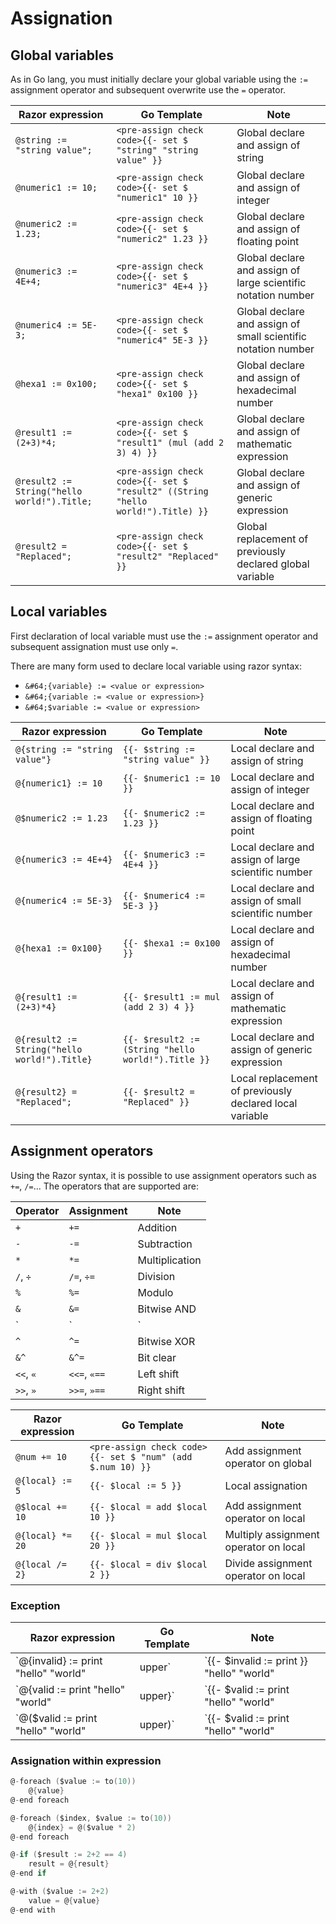 
# Assignation

## Global variables

As in Go lang, you must initially declare your global variable using the `:=` assignment operator and subsequent overwrite use the `=` operator.

| Razor expression                            | Go Template                                                                     | Note
| ----------------                            | -----------                                                                     | ----
| `@string := "string value";`                | `<pre-assign check code>{{- set $ "string" "string value" }}`                   | Global declare and assign of string
| `@numeric1 := 10;`                          | `<pre-assign check code>{{- set $ "numeric1" 10 }}`                             | Global declare and assign of integer
| `@numeric2 := 1.23;`                        | `<pre-assign check code>{{- set $ "numeric2" 1.23 }}`                           | Global declare and assign of floating point
| `@numeric3 := 4E+4;`                        | `<pre-assign check code>{{- set $ "numeric3" 4E+4 }}`                           | Global declare and assign of large scientific notation number
| `@numeric4 := 5E-3;`                        | `<pre-assign check code>{{- set $ "numeric4" 5E-3 }}`                           | Global declare and assign of small scientific notation number
| `@hexa1 := 0x100;`                          | `<pre-assign check code>{{- set $ "hexa1" 0x100 }}`                             | Global declare and assign of hexadecimal number
| `@result1 := (2+3)*4;`                      | `<pre-assign check code>{{- set $ "result1" (mul (add 2 3) 4) }}`               | Global declare and assign of mathematic expression
| `@result2 := String("hello world!").Title;` | `<pre-assign check code>{{- set $ "result2" ((String "hello world!").Title) }}` | Global declare and assign of generic expression
| `@result2 = "Replaced";`                    | `<pre-assign check code>{{- set $ "result2" "Replaced" }}`                      | Global replacement of previously declared global variable

## Local variables

First declaration of local variable must use the `:=` assignment operator and subsequent assignation must use only `=`.

There are many form used to declare local variable using razor syntax:

- `&#64;{variable} := <value or expression>`
- `&#64;{variable := <value or expression>}`
- `&#64;$variable := <value or expression>`

| Razor expression                             | Go Template                                        | Note
| ----------------                             | -----------                                        | ----
| `@{string := "string value"}`                | `{{- $string := "string value" }}`                 | Local declare and assign of string
| `@{numeric1} := 10`                          | `{{- $numeric1 := 10 }}`                           | Local declare and assign of integer
| `@$numeric2 := 1.23`                         | `{{- $numeric2 := 1.23 }}`                         | Local declare and assign of floating point
| `@{numeric3 := 4E+4}`                        | `{{- $numeric3 := 4E+4 }}`                         | Local declare and assign of large scientific number
| `@{numeric4 := 5E-3}`                        | `{{- $numeric4 := 5E-3 }}`                         | Local declare and assign of small scientific number
| `@{hexa1 := 0x100}`                          | `{{- $hexa1 := 0x100 }}`                           | Local declare and assign of hexadecimal number
| `@{result1 := (2+3)*4}`                      | `{{- $result1 := mul (add 2 3) 4 }}`               | Local declare and assign of mathematic expression
| `@{result2 := String("hello world!").Title}` | `{{- $result2 := (String "hello world!").Title }}` | Local declare and assign of generic expression
| `@{result2} = "Replaced";`                   | `{{- $result2 = "Replaced" }}`                     | Local replacement of previously declared local variable

## Assignment operators

Using the Razor syntax, it is possible to use assignment operators such as `+=`, `/=`... The operators that are supported are:

| Operator    | Assignment   | Note
| ----------- | ------------ | ----
| `+`         | `+=`         | Addition
| `-`         | `-=`         | Subtraction
| `*`         | `*=`         | Multiplication
| `/`, `÷`    | `/=`, `÷=`   | Division
| `%`         | `%=`         | Modulo
| `&`         | `&=`         | Bitwise AND
| `|`         | `|=`         | Bitwise OR
| `^`         | `^=`         | Bitwise XOR
| `&^`        | `&^=`        | Bit clear
| `<<`, `«`   | `<<=`, `«==` | Left shift
| `>>`, `»`   | `>>=`, `»==` | Right shift

| Razor expression  | Go Template                                                | Note
| ----------------  | -----------                                                | ----
| `@num += 10`      | `<pre-assign check code>{{- set $ "num" (add $.num 10) }}` | Add assignment operator on global
| `@{local} := 5`   | `{{- $local := 5 }}`                                       | Local assignation
| `@$local += 10`   | `{{- $local = add $local 10 }}`                            | Add assignment operator on local
| `@{local} *= 20`  | `{{- $local = mul $local 20 }}`                            | Multiply assignment operator on local
| `@{local /= 2}`   | `{{- $local = div $local 2 }}`                             | Divide assignment operator on local

### Exception

| Razor expression                                | Go Template                                        | Note
| ----------------                                | -----------                                        | ----
| `@{invalid} := print "hello" "world" | upper`   | `{{- $invalid := print }} "hello" "world" | upper` | Using a mixup of go template expression and razor expression could lead to undesired result
| `@{valid := print "hello" "world" | upper}`     | `{{- $valid := print "hello" "world" | upper }}`   | Enclosing the whole assignation statement within {} ensures that the whole expression is assigned
| `@($valid := print "hello" "world" | upper)`    | `{{- $valid := print "hello" "world" | upper }}`   | Using that syntax give the exact same result

### Assignation within expression

```go
@-foreach ($value := to(10))
    @{value}
@-end foreach
```

```go
@-foreach ($index, $value := to(10))
    @{index} = @($value * 2)
@-end foreach
```

```go
@-if ($result := 2+2 == 4)
    result = @{result}
@-end if
```

```go
@-with ($value := 2+2)
    value = @{value}
@-end with
```
